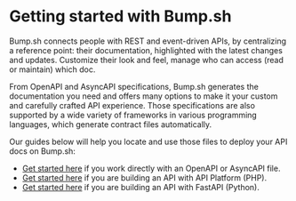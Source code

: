 # Getting started with Bump.sh

Bump.sh connects people with REST and event-driven APIs, by centralizing a reference point: their documentation, highlighted with the latest changes and updates. Customize their look and feel, manage who can access (read or maintain) which doc.

From OpenAPI and AsyncAPI specifications, Bump.sh generates the documentation you need and offers many options to make it your custom and carefully crafted API experience. Those specifications are also supported by a wide variety of frameworks in various programming languages, which generate contract files automatically. 

Our guides below will help you locate and use those files to deploy your API docs on Bump.sh:

- [Get started here](/quick-start) if you work directly with an OpenAPI or AsyncAPI file.
- [Get started here](/api-platform) if you are building an API with API Platform (PHP).
- [Get started here](/fastapi) if you are building an API with FastAPI (Python).
